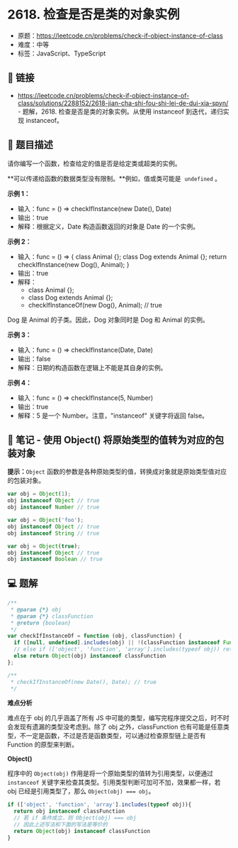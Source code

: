 # 2618. 检查是否是类的对象实例

- 原题：https://leetcode.cn/problems/check-if-object-instance-of-class
- 难度：中等
- 标签：JavaScript、TypeScript

## 🔗 链接

- https://leetcode.cn/problems/check-if-object-instance-of-class/solutions/2288152/2618-jian-cha-shi-fou-shi-lei-de-dui-xia-spyn/ - 题解，2618. 检查是否是类的对象实例。从使用 instanceof 到迭代，递归实现 instanceof。

## 📝 题目描述

请你编写一个函数，检查给定的值是否是给定类或超类的实例。

**可以传递给函数的数据类型没有限制。**例如，值或类可能是  `undefined` 。

**示例 1：**

- 输入：func = () => checkIfInstance(new Date(), Date)
- 输出：true
- 解释：根据定义，Date 构造函数返回的对象是 Date 的一个实例。

**示例 2：**

- 输入：func = () => { class Animal {}; class Dog extends Animal {}; return checkIfInstance(new Dog(), Animal); }
- 输出：true
- 解释：
  - class Animal {};
  - class Dog extends Animal {};
  - checkIfInstanceOf(new Dog(), Animal); // true

Dog 是 Animal 的子类。因此，Dog 对象同时是 Dog 和 Animal 的实例。

**示例 3：**

- 输入：func = () => checkIfInstance(Date, Date)
- 输出：false
- 解释：日期的构造函数在逻辑上不能是其自身的实例。

**示例 4：**

- 输入：func = () => checkIfInstance(5, Number)
- 输出：true
- 解释：5 是一个 Number。注意，"instanceof" 关键字将返回 false。

## 📝 笔记 - 使用 Object() 将原始类型的值转为对应的包装对象

**提示：**`Object` 函数的参数是各种原始类型的值，转换成对象就是原始类型值对应的包装对象。

```javascript
var obj = Object(1);
obj instanceof Object // true
obj instanceof Number // true

var obj = Object('foo');
obj instanceof Object // true
obj instanceof String // true

var obj = Object(true);
obj instanceof Object // true
obj instanceof Boolean // true
```

## 💻 题解

```javascript
/**
 * @param {*} obj
 * @param {*} classFunction
 * @return {boolean}
 */
var checkIfInstanceOf = function (obj, classFunction) {
  if ([null, undefined].includes(obj) || !(classFunction instanceof Function)) return false
  // else if (['object', 'function', 'array'].includes(typeof obj)) return obj instanceof classFunction
  else return Object(obj) instanceof classFunction
};

/**
 * checkIfInstanceOf(new Date(), Date); // true
 */
```

**难点分析**

难点在于 obj 的几乎涵盖了所有 JS 中可能的类型，编写完程序提交之后，时不时会发现有遗漏的类型没考虑到。除了 obj 之外，classFunction 也有可能是任意类型，不一定是函数，不过是否是函数类型，可以通过检查原型链上是否有 Function 的原型来判断。

**Object()**

程序中的 `Object(obj)` 作用是将一个原始类型的值转为引用类型，以便通过 `instanceof` 关键字来检查其类型。引用类型判断可加可不加，效果都一样，若 obj 已经是引用类型了，那么 `Object(obj) === obj`。

```javascript
if (['object', 'function', 'array'].includes(typeof obj)){
  return obj instanceof classFunction
  // 若 if 条件成立，则 Object(obj) === obj
  // 因此上述写法和下面的写法是等价的
  return Object(obj) instanceof classFunction
}
```

